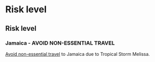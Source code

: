 # Risk level

## Risk level

### Jamaica - AVOID NON-ESSENTIAL TRAVEL

[Avoid non-essential travel](#levels "Risk Levels") to Jamaica due to Tropical Storm Melissa.